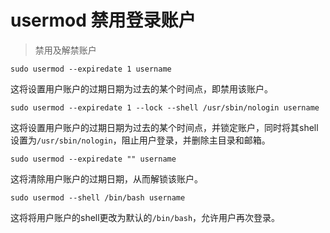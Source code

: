 # usermod 禁用登录账户
> 禁用及解禁账户

```
sudo usermod --expiredate 1 username
```

这将设置用户账户的过期日期为过去的某个时间点，即禁用该账户。

```
sudo usermod --expiredate 1 --lock --shell /usr/sbin/nologin username
```

这将设置用户账户的过期日期为过去的某个时间点，并锁定账户，同时将其shell设置为`/usr/sbin/nologin`，阻止用户登录，并删除主目录和邮箱。

```
sudo usermod --expiredate "" username
```

这将清除用户账户的过期日期，从而解锁该账户。

```
sudo usermod --shell /bin/bash username
```

这将将用户账户的shell更改为默认的`/bin/bash`，允许用户再次登录。